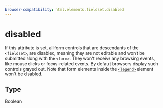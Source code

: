 ```yaml
---
browser-compatibility: html.elements.fieldset.disabled
---
```


# disabled

If this attribute is set, all form controls that are
descendants of the `<fieldset>`, are disabled, meaning they are not
editable and won't be submitted along with the `<form>`. They
won't receive any browsing events, like mouse clicks or
focus-related events. By default browsers display such controls
grayed out. Note that form elements inside the
[`<legend>`](/en-US/docs/Web/HTML/Element/legend)
element won't be disabled.

## Type

Boolean
